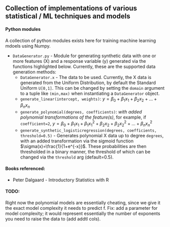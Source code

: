 ## Collection of implementations of various statistical / ML techniques and models

#### Python modules
A collection of python modules exists here for training machine learning mdoels using Numpy. 
* `DataGenerator.py` - Module for generating synthetic data with one or more features (X) and a response variable (y) generated via the functions highlighted below. Currently, these are the supported data generation methods:
  * `DataGenerator.x` - The data to be used. Currently, the X data is generated from the Uniform Distribution, by default the Standard Uniform `U[0,1]`. This can be changed by setting the `domain` argument to a tuple like `(min,max)` when instantiating a `DataGenerator` object.
  * `generate_linear(intercept, weights)`: $y = β_0 + β_1x_1 + β_2x_2 + ... + β_nx_n$
  * `generate_polynomial(degrees, coefficients)`: *with added polynomial transformations of the feature(s)*, for example, if `coefficient=2`, $y = β_0 + β_1x_1 + β_1x_1^2 + β_2x_2 + \beta_{2}x_{2}^{2}+...+\beta_{n}x_{n}^{2}$
  * `generate_synthetic_logisticregression(degrees, coefficients, threshold=0.5)` - Generates polynomial X data up to degree `degrees`, with an added transformation via the sigmoid function $\sigma(x)=\frac{1}{1+e^{-x}}$. These probabilities are then thresholded in a binary manner, the threshold of which can be changed via the `threshold` arg (default=0.5).
    
#### Books referenced:
* Peter Dalgaard - Introductory Statistics with R

#### TODO:
Right now the polynomial models are essentially cheating, since we give it the exact model complexity it needs to predict f. Fix: add a parameter for model complexity; it would represent essentially the number of exponents you need to raise the data to (add addtl cols). 
